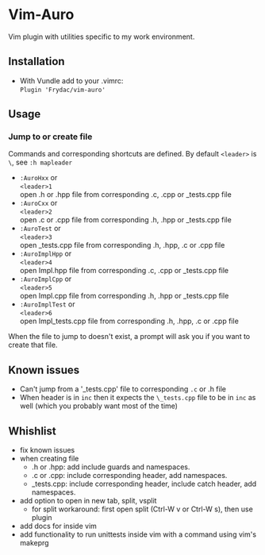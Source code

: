 # Vim-Auro

Vim plugin with utilities specific to my work environment.

## Installation
* With Vundle add to your .vimrc:  
`Plugin 'Frydac/vim-auro'`  


## Usage  
### Jump to or create file  
Commands and corresponding shortcuts are defined. 
By default `<leader>` is `\`, see `:h mapleader`
* `:AuroHxx` or  
  `<leader>1`  
  open .h or .hpp file from corresponding .c, .cpp or \_tests.cpp file
* `:AuroCxx` or  
  `<leader>2`  
  open .c or .cpp file from corresponding .h, .hpp or \_tests.cpp file
* `:AuroTest` or  
  `<leader>3`  
  open \_tests.cpp file from corresponding .h, .hpp, .c or .cpp file
* `:AuroImplHpp` or  
  `<leader>4`  
  open Impl.hpp file from corresponding .c, .cpp or \_tests.cpp file
* `:AuroImplCpp` or  
  `<leader>5`  
  open Impl.cpp file from corresponding .h, .hpp or \_tests.cpp file
* `:AuroImplTest` or  
  `<leader>6`  
  open Impl\_tests.cpp file from corresponding .h, .hpp, .c or .cpp file

When the file to jump to doesn't exist, a prompt will ask you if you want to create that file.

## Known issues
* Can't jump from a '\_tests.cpp' file to corresponding `.c` or .h file
* When header is in `inc` then it expects the `\_tests.cpp` file to be in `inc` as well (which you probably want most of the time)

## Whishlist
* fix known issues
* when creating file
  * .h or .hpp: add include guards and namespaces.
  * .c or .cpp: include corresponding header, add namespaces.
  * \_tests.cpp: include corresponding header, include catch header, add namespaces.
* add option to open in new tab, split, vsplit
  * for split workaround: first open split (Ctrl-W v or Ctrl-W s), then use plugin
* add docs for inside vim
* add functionality to run unittests inside vim with a command using vim's makeprg

